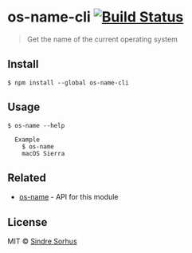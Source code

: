 # os-name-cli [![Build Status](https://travis-ci.org/sindresorhus/os-name-cli.svg?branch=master)](https://travis-ci.org/sindresorhus/os-name-cli)

> Get the name of the current operating system


## Install

```
$ npm install --global os-name-cli
```


## Usage

```
$ os-name --help

  Example
    $ os-name
    macOS Sierra
```


## Related

- [os-name](https://github.com/sindresorhus/os-name) - API for this module


## License

MIT © [Sindre Sorhus](https://sindresorhus.com)
